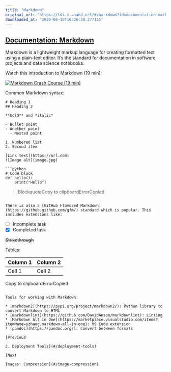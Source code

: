 ```yaml
---
title: "Markdown"
original_url: "https://tds.s-anand.net/#/markdown?id=documentation-markdown"
downloaded_at: "2025-06-10T16:26:38.277155"
---
```

[Documentation: Markdown](#/markdown?id=documentation-markdown)
---------------------------------------------------------------

Markdown is a lightweight markup language for creating formatted text using a plain-text editor. It’s the standard for documentation in software projects and data science notebooks.

Watch this introduction to Markdown (19 min):

[![Markdown Crash Course (19 min)](https://i.ytimg.com/vi_webp/HUBNt18RFbo/sddefault.webp)](https://youtu.be/HUBNt18RFbo)

Common Markdown syntax:

```
# Heading 1
## Heading 2

**bold** and *italic*

- Bullet point
- Another point
  - Nested point

1. Numbered list
2. Second item

[Link text](https://url.com)
![Image alt](image.jpg)

```python
# Code block
def hello():
    print("Hello")
```

> BlockquoteCopy to clipboardErrorCopied
```

There is also a [GitHub Flavored Markdown](https://github.github.com/gfm/) standard which is popular. This includes extensions like:

```
- [ ] Incomplete task
- [x] Completed task

~~Strikethrough~~

Tables:

| Column 1 | Column 2 |
|----------|----------|
| Cell 1   | Cell 2   |
Copy to clipboardErrorCopied
```

Tools for working with Markdown:

* [markdown2](https://pypi.org/project/markdown2/): Python library to convert Markdown to HTML
* [markdownlint](https://github.com/DavidAnson/markdownlint): Linting
* [Markdown All in One](https://marketplace.visualstudio.com/items?itemName=yzhang.markdown-all-in-one): VS Code extension
* [pandoc](https://pandoc.org/): Convert between formats

[Previous

2. Deployment Tools](#/deployment-tools)

[Next

Images: Compression](#/image-compression)
